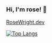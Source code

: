 ### Hi, I'm rose! 👋

[RoseWright.dev
](https://rosewright.dev)

[![Top Langs](https://github-readme-stats.vercel.app/api/top-langs/?username=rosepetaldrift&layout=compact)](https://github.com/anuraghazra/github-readme-stats)

<!--
**rosepetaldrift/rosepetaldrift** is a ✨ _special_ ✨ repository because its `README.md` (this file) appears on your GitHub profile.

Here are some ideas to get you started:

- 🔭 I’m currently working on ...
- 🌱 I’m currently learning ...
- 👯 I’m looking to collaborate on ...
- 🤔 I’m looking for help with ...
- 💬 Ask me about ...
- 📫 How to reach me: ...
- 😄 Pronouns: ...
- ⚡ Fun fact: ...
-->
